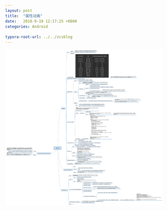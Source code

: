 ```yaml
---
layout: post
title:  "属性动画"
date:   2018-9-19 12:17:25 +0800
categories: Android

typora-root-url: ../../zcsblog
---
```


<img src="/assets/Android/属性动画.jpg" alt="img" style="zoom:150%;" />